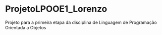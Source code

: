 # ProjetoLPOOE1_Lorenzo
Projeto para a primeira etapa da disciplina de Linguagem de Programação Orientada a Objetos
